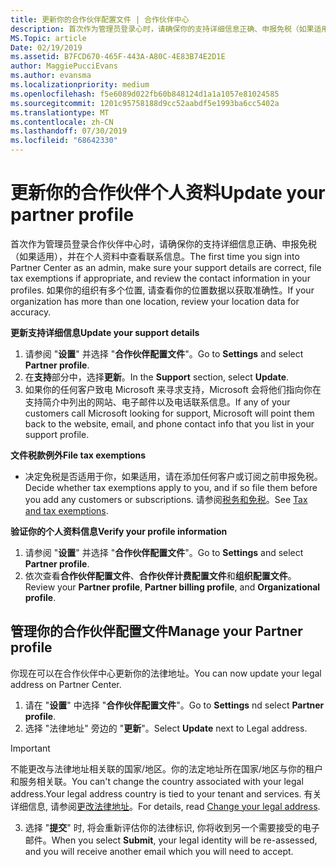 ```yaml
---
title: 更新你的合作伙伴配置文件 | 合作伙伴中心
description: 首次作为管理员登录心时，请确保你的支持详细信息正确、申报免税（如果适用），并在个人资料中查看联系信息。
MS.Topic: article
Date: 02/19/2019
ms.assetid: B7FCD670-465F-443A-A80C-4E83B74E2D1E
author: MaggiePucciEvans
ms.author: evansma
ms.localizationpriority: medium
ms.openlocfilehash: f5e6089d022fb60b848124d1a1a1057e81024585
ms.sourcegitcommit: 1201c95758188d9cc52aabdf5e1993ba6cc5402a
ms.translationtype: MT
ms.contentlocale: zh-CN
ms.lasthandoff: 07/30/2019
ms.locfileid: "68642330"
---
```

# <a name="update-your-partner-profile"></a><span data-ttu-id="41a87-103">更新你的合作伙伴个人资料</span><span class="sxs-lookup"><span data-stu-id="41a87-103">Update your partner profile</span></span>


<span data-ttu-id="41a87-104">首次作为管理员登录合作伙伴中心时，请确保你的支持详细信息正确、申报免税（如果适用），并在个人资料中查看联系信息。</span><span class="sxs-lookup"><span data-stu-id="41a87-104">The first time you sign into Partner Center as an admin, make sure your support details are correct, file tax exemptions if appropriate, and review the contact information in your profiles.</span></span> <span data-ttu-id="41a87-105">如果你的组织有多个位置, 请查看你的位置数据以获取准确性。</span><span class="sxs-lookup"><span data-stu-id="41a87-105">If your organization has more than one location, review your location data for accuracy.</span></span>

<span data-ttu-id="41a87-106">**更新支持详细信息**</span><span class="sxs-lookup"><span data-stu-id="41a87-106">**Update your support details**</span></span>

1.  <span data-ttu-id="41a87-107">请参阅 "**设置**" 并选择 "**合作伙伴配置文件**"。</span><span class="sxs-lookup"><span data-stu-id="41a87-107">Go to **Settings** and select **Partner profile**.</span></span>
2.  <span data-ttu-id="41a87-108">在**支持**部分中，选择**更新**。</span><span class="sxs-lookup"><span data-stu-id="41a87-108">In the **Support** section, select **Update**.</span></span>
3.  <span data-ttu-id="41a87-109">如果你的任何客户致电 Microsoft 来寻求支持，Microsoft 会将他们指向你在支持简介中列出的网站、电子邮件以及电话联系信息。</span><span class="sxs-lookup"><span data-stu-id="41a87-109">If any of your customers call Microsoft looking for support, Microsoft will point them back to the website, email, and phone contact info that you list in your support profile.</span></span>

<span data-ttu-id="41a87-110">**文件税款例外**</span><span class="sxs-lookup"><span data-stu-id="41a87-110">**File tax exemptions**</span></span>

-   <span data-ttu-id="41a87-111">决定免税是否适用于你，如果适用，请在添加任何客户或订阅之前申报免税。</span><span class="sxs-lookup"><span data-stu-id="41a87-111">Decide whether tax exemptions apply to you, and if so file them before you add any customers or subscriptions.</span></span> <span data-ttu-id="41a87-112">请参阅[税务和免税](tax-and-tax-exemptions.md)。</span><span class="sxs-lookup"><span data-stu-id="41a87-112">See [Tax and tax exemptions](tax-and-tax-exemptions.md).</span></span>

<span data-ttu-id="41a87-113">**验证你的个人资料信息**</span><span class="sxs-lookup"><span data-stu-id="41a87-113">**Verify your profile information**</span></span>

1.  <span data-ttu-id="41a87-114">请参阅 "**设置**" 并选择 "**合作伙伴配置文件**"。</span><span class="sxs-lookup"><span data-stu-id="41a87-114">Go to **Settings** and select **Partner profile**.</span></span> 
2.  <span data-ttu-id="41a87-115">依次查看**合作伙伴配置文件**、**合作伙伴计费配置文件**和**组织配置文件**。</span><span class="sxs-lookup"><span data-stu-id="41a87-115">Review your **Partner profile**, **Partner billing profile**, and **Organizational profile**.</span></span>

## <a name="manage-your-partner-profile"></a><span data-ttu-id="41a87-116">管理你的合作伙伴配置文件</span><span class="sxs-lookup"><span data-stu-id="41a87-116">Manage your Partner profile</span></span> 

<span data-ttu-id="41a87-117">你现在可以在合作伙伴中心更新你的法律地址。</span><span class="sxs-lookup"><span data-stu-id="41a87-117">You can now update your legal address on Partner Center.</span></span>

1. <span data-ttu-id="41a87-118">请在 "**设置**" 中选择 "**合作伙伴配置文件**"。</span><span class="sxs-lookup"><span data-stu-id="41a87-118">Go to **Settings** nd select **Partner profile**.</span></span> 
2. <span data-ttu-id="41a87-119">选择 "法律地址" 旁边的 "**更新**"。</span><span class="sxs-lookup"><span data-stu-id="41a87-119">Select **Update** next to Legal address.</span></span> 

>[!Important]
><span data-ttu-id="41a87-120">不能更改与法律地址相关联的国家/地区。你的法定地址所在国家/地区与你的租户和服务相关联。</span><span class="sxs-lookup"><span data-stu-id="41a87-120">You can't change the country associated with your legal address.Your legal address country is tied to your tenant and services.</span></span> <span data-ttu-id="41a87-121">有关详细信息, 请参阅[更改法律地址](https://docs.microsoft.com/office365/admin/manage/change-address-contact-and-more?view=o365-worldwide)。</span><span class="sxs-lookup"><span data-stu-id="41a87-121">For details, read [Change your legal address](https://docs.microsoft.com/office365/admin/manage/change-address-contact-and-more?view=o365-worldwide).</span></span>

3. <span data-ttu-id="41a87-122">选择 "**提交**" 时, 将会重新评估你的法律标识, 你将收到另一个需要接受的电子邮件。</span><span class="sxs-lookup"><span data-stu-id="41a87-122">When you select **Submit**, your legal identity will be re-assessed, and you will receive another email which you will need to accept.</span></span>



 




